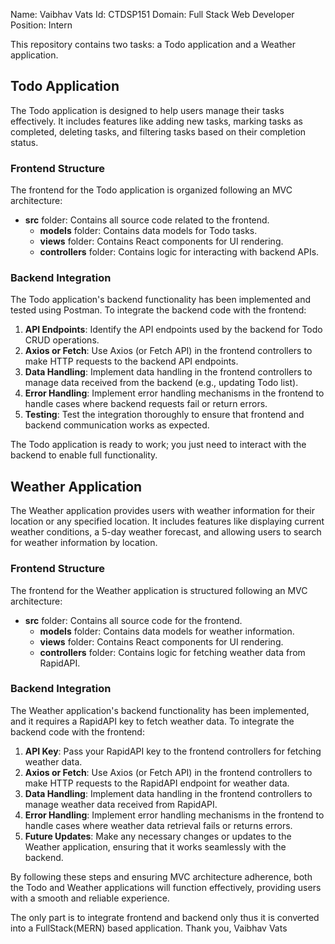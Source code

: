 Name: Vaibhav Vats 
Id: CTDSP151
Domain: Full Stack Web Developer 
Position: Intern

This repository contains two tasks: a Todo application and a Weather application.

## Todo Application

The Todo application is designed to help users manage their tasks effectively. It includes features like adding new tasks, marking tasks as completed, deleting tasks, and filtering tasks based on their completion status.

### Frontend Structure

The frontend for the Todo application is organized following an MVC architecture:

- **src** folder: Contains all source code related to the frontend.
  - **models** folder: Contains data models for Todo tasks.
  - **views** folder: Contains React components for UI rendering.
  - **controllers** folder: Contains logic for interacting with backend APIs.

### Backend Integration

The Todo application's backend functionality has been implemented and tested using Postman. To integrate the backend code with the frontend:

1. **API Endpoints**: Identify the API endpoints used by the backend for Todo CRUD operations.
2. **Axios or Fetch**: Use Axios (or Fetch API) in the frontend controllers to make HTTP requests to the backend API endpoints.
3. **Data Handling**: Implement data handling in the frontend controllers to manage data received from the backend (e.g., updating Todo list).
4. **Error Handling**: Implement error handling mechanisms in the frontend to handle cases where backend requests fail or return errors.
5. **Testing**: Test the integration thoroughly to ensure that frontend and backend communication works as expected.

The Todo application is ready to work; you just need to interact with the backend to enable full functionality.

## Weather Application

The Weather application provides users with weather information for their location or any specified location. It includes features like displaying current weather conditions, a 5-day weather forecast, and allowing users to search for weather information by location.

### Frontend Structure

The frontend for the Weather application is structured following an MVC architecture:

- **src** folder: Contains all source code for the frontend.
  - **models** folder: Contains data models for weather information.
  - **views** folder: Contains React components for UI rendering.
  - **controllers** folder: Contains logic for fetching weather data from RapidAPI.

### Backend Integration

The Weather application's backend functionality has been implemented, and it requires a RapidAPI key to fetch weather data. To integrate the backend code with the frontend:

1. **API Key**: Pass your RapidAPI key to the frontend controllers for fetching weather data.
2. **Axios or Fetch**: Use Axios (or Fetch API) in the frontend controllers to make HTTP requests to the RapidAPI endpoint for weather data.
3. **Data Handling**: Implement data handling in the frontend controllers to manage weather data received from RapidAPI.
4. **Error Handling**: Implement error handling mechanisms in the frontend to handle cases where weather data retrieval fails or returns errors.
5. **Future Updates**: Make any necessary changes or updates to the Weather application, ensuring that it works seamlessly with the backend.

By following these steps and ensuring MVC architecture adherence, both the Todo and Weather applications will function effectively, providing users with a smooth and reliable experience.

The only part is to integrate frontend and backend only thus it is converted into a FullStack(MERN) based application.
Thank you, 
Vaibhav Vats